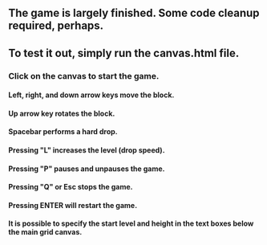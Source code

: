 ## The game is largely finished. Some code cleanup required, perhaps.
## To test it out, simply run the canvas.html file.

### Click on the canvas to start the game.

#### Left, right, and down arrow keys move the block.
#### Up arrow key rotates the block.
#### Spacebar performs a hard drop.
#### Pressing "L" increases the level (drop speed).
#### Pressing "P" pauses and unpauses the game.
#### Pressing "Q" or Esc stops the game.
#### Pressing ENTER will restart the game.

#### It is possible to specify the start level and height in the text boxes below the main grid canvas.
